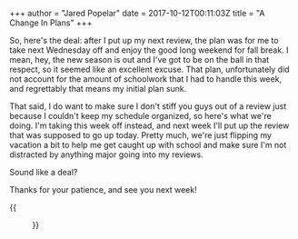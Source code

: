 +++
author = "Jared Popelar"
date = 2017-10-12T00:11:03Z
title = "A Change In Plans"
+++


So, here's the deal: after I put up my next review, the plan was for me to take next Wednesday off and enjoy the good long weekend for fall break. I mean, hey, the new season is out and I've got to be on the ball in that respect, so it seemed like an excellent excuse. That plan, unfortunately did not account for the amount of schoolwork that I had to handle this week, and regrettably that means my initial plan sunk.

That said, I do want to make sure I don't stiff you guys out of a review just because I couldn't keep my schedule organized, so here's what we're doing. I'm taking this week off instead, and next week I'll put up the review that was supposed to go up today. Pretty much, we're just flipping my vacation a bit to help me get caught up with school and make sure I'm not distracted by anything major going into my reviews.

Sound like a deal?

Thanks for your patience, and see you next week!

{{<figure src="https://i.imgur.com/1OrOW0s.jpg" caption="Have a donut in the meantime.">}}

